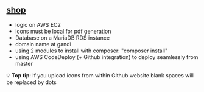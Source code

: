 ## [shop](http://shop.presteege.fr)

- logic on AWS EC2
- icons must be local for pdf generation
- Database on a MariaDB RDS instance
- domain name at gandi
- using 2 modules to install with composer: "composer install"
- using AWS CodeDeploy (+ Github integration) to deploy seamlessly from master

:bulb: **Top tip**: If you upload icons from within Github website blank spaces will be replaced by dots

